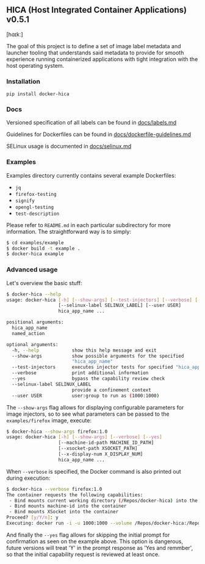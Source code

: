 HICA (Host Integrated Container Applications) v0.5.1
----------------------------------------------------
[hɑɪkː]

The goal of this project is to define a set of image label metadata 
and launcher tooling that understands said metadata to provide for
smooth experience running containerized applications with tight
integration with the host operating system.

### Installation

```
pip install docker-hica
```

### Docs

Versioned specification of all labels can be found in [docs/labels.md](docs/labels.md)

Guidelines for Dockerfiles can be found in [docs/dockerfile-guidelines.md](docs/dockerfile-guidelines.md)

SELinux usage is documented in [docs/selinux.md](docs/selinux.md)

### Examples

Examples directory currently contains several example Dockerfiles:
 * `jq`
 * `firefox-testing`
 * `signify`
 * `opengl-testing`
 * `test-description`

Please refer to `README.md` in each particular subdirectory for more information.
The straightforward way is to simply:
```bash
$ cd examples/example
$ docker build -t example .
$ docker-hica example
```

### Advanced usage

Let's overview the basic stuff:

```bash
$ docker-hica --help
usage: docker-hica [-h] [--show-args] [--test-injectors] [--verbose] [--yes]
                   [--selinux-label SELINUX_LABEL] [--user USER]
                   hica_app_name ...

positional arguments:
  hica_app_name
  named_action

optional arguments:
  -h, --help            show this help message and exit
  --show-args           show possible arguments for the specified
                        "hica_app_name"
  --test-injectors      executes injector tests for specified "hica_app_name"
  --verbose             print additional information
  --yes                 bypass the capability review check
  --selinux-label SELINUX_LABEL
                        provide a confinement context
  --user USER           user:group to run as (1000:1000)
```

The `--show-args` flag allows for displaying configurable parameters for image injectors, so
to see what parameters can be passed to the `examples/firefox` image, execute:
```bash
$ docker-hica --show-args firefox:1.0
usage: docker-hica [-h] [--show-args] [--verbose] [--yes]
                   [--machine-id-path MACHINE_ID_PATH]
                   [--xsocket-path XSOCKET_PATH]
                   [--x-display-num X_DISPLAY_NUM]
                   hica_app_name ...
```

When `--verbose` is specified, the Docker command is also printed out during execution:
```bash
$ docker-hica --verbose firefox:1.0
The container requests the following capabilities: 
 - Bind mounts current working directory (/Repos/docker-hica) into the container
 - Bind mounts machine-id into the container
 - Bind mounts XSocket into the container
Proceed? [y/Y/n]: y
Executing: docker run -i -u 1000:1000 --volume /Repos/docker-hica:/Repos/docker-hica -w /Repos/docker-hica --volume /etc/machine-id:/etc/machine-id --volume /tmp/.X11-unix:/tmp/.X11-unix -e DISPLAY=:0 firefox:1.0
```

And finally the `--yes` flag allows for skipping the initial prompt for confirmation as seen on the example above.
This option is dangerous, future versions will treat 'Y' in the prompt response as 'Yes and remmber', so that
the initial capability request is reviewed at least once.
